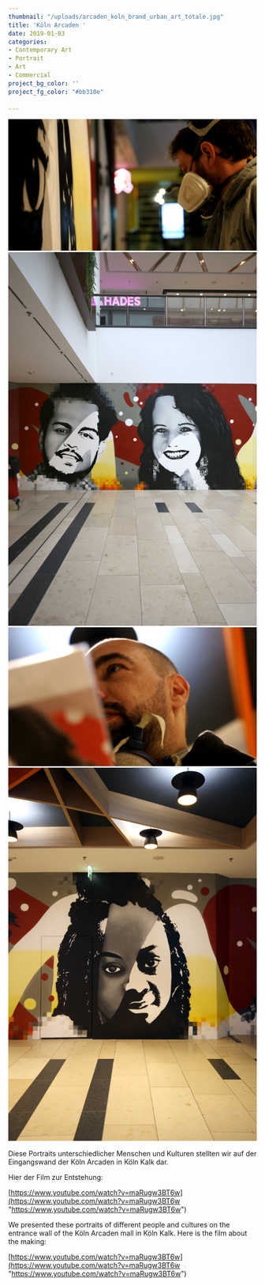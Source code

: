 ```yaml
---
thumbnail: "/uploads/arcaden_koln_brand_urban_art_totale.jpg"
title: 'Köln Arcaden '
date: 2019-01-03
categories:
- Contemporary Art
- Portrait
- Art
- Commercial
project_bg_color: ''
project_fg_color: "#bb310e"

---
```

![](/uploads/6fc3bd99-dca3-406f-98ef-984c52b30f74.jpeg)![](/uploads/brand_corporate_art_koln_arcaden_2portraits.jpg)![](/uploads/6535e98e-4e39-46fb-95c6-9908d1846c92.jpeg)![](/uploads/arcaden_koln_brand_urban_art_gisella.jpg)

Diese Portraits unterschiedlicher Menschen und Kulturen stellten wir auf der Eingangswand der Köln Arcaden in Köln Kalk dar.

Hier der Film zur Entstehung:

[https://www.youtube.com/watch?v=maRugw3BT6w](https://www.youtube.com/watch?v=maRugw3BT6w "https://www.youtube.com/watch?v=maRugw3BT6w")

We presented these portraits of different people and cultures on the entrance wall of the Köln Arcaden mall in Köln Kalk. Here is the film about the making:

[https://www.youtube.com/watch?v=maRugw3BT6w](https://www.youtube.com/watch?v=maRugw3BT6w "https://www.youtube.com/watch?v=maRugw3BT6w")